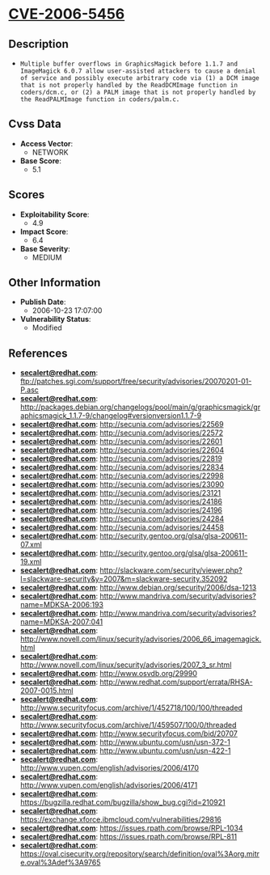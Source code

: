 
# [CVE-2006-5456](ftp://patches.sgi.com/support/free/security/advisories/20070201-01-P.asc)

## Description

- `Multiple buffer overflows in GraphicsMagick before 1.1.7 and ImageMagick 6.0.7 allow user-assisted attackers to cause a denial of service and possibly execute arbitrary code via (1) a DCM image that is not properly handled by the ReadDCMImage function in coders/dcm.c, or (2) a PALM image that is not properly handled by the ReadPALMImage function in coders/palm.c.`

## Cvss Data

- **Access Vector**:
  - NETWORK
- **Base Score**:
  - 5.1

## Scores

- **Exploitability Score**:
  - 4.9
- **Impact Score**:
  - 6.4
- **Base Severity**:
  - MEDIUM

## Other Information

- **Publish Date**:
  - 2006-10-23 17:07:00
- **Vulnerability Status**:
  - Modified

## References

- **secalert@redhat.com**: ftp://patches.sgi.com/support/free/security/advisories/20070201-01-P.asc
- **secalert@redhat.com**: http://packages.debian.org/changelogs/pool/main/g/graphicsmagick/graphicsmagick_1.1.7-9/changelog#versionversion1.1.7-9
- **secalert@redhat.com**: http://secunia.com/advisories/22569
- **secalert@redhat.com**: http://secunia.com/advisories/22572
- **secalert@redhat.com**: http://secunia.com/advisories/22601
- **secalert@redhat.com**: http://secunia.com/advisories/22604
- **secalert@redhat.com**: http://secunia.com/advisories/22819
- **secalert@redhat.com**: http://secunia.com/advisories/22834
- **secalert@redhat.com**: http://secunia.com/advisories/22998
- **secalert@redhat.com**: http://secunia.com/advisories/23090
- **secalert@redhat.com**: http://secunia.com/advisories/23121
- **secalert@redhat.com**: http://secunia.com/advisories/24186
- **secalert@redhat.com**: http://secunia.com/advisories/24196
- **secalert@redhat.com**: http://secunia.com/advisories/24284
- **secalert@redhat.com**: http://secunia.com/advisories/24458
- **secalert@redhat.com**: http://security.gentoo.org/glsa/glsa-200611-07.xml
- **secalert@redhat.com**: http://security.gentoo.org/glsa/glsa-200611-19.xml
- **secalert@redhat.com**: http://slackware.com/security/viewer.php?l=slackware-security&y=2007&m=slackware-security.352092
- **secalert@redhat.com**: http://www.debian.org/security/2006/dsa-1213
- **secalert@redhat.com**: http://www.mandriva.com/security/advisories?name=MDKSA-2006:193
- **secalert@redhat.com**: http://www.mandriva.com/security/advisories?name=MDKSA-2007:041
- **secalert@redhat.com**: http://www.novell.com/linux/security/advisories/2006_66_imagemagick.html
- **secalert@redhat.com**: http://www.novell.com/linux/security/advisories/2007_3_sr.html
- **secalert@redhat.com**: http://www.osvdb.org/29990
- **secalert@redhat.com**: http://www.redhat.com/support/errata/RHSA-2007-0015.html
- **secalert@redhat.com**: http://www.securityfocus.com/archive/1/452718/100/100/threaded
- **secalert@redhat.com**: http://www.securityfocus.com/archive/1/459507/100/0/threaded
- **secalert@redhat.com**: http://www.securityfocus.com/bid/20707
- **secalert@redhat.com**: http://www.ubuntu.com/usn/usn-372-1
- **secalert@redhat.com**: http://www.ubuntu.com/usn/usn-422-1
- **secalert@redhat.com**: http://www.vupen.com/english/advisories/2006/4170
- **secalert@redhat.com**: http://www.vupen.com/english/advisories/2006/4171
- **secalert@redhat.com**: https://bugzilla.redhat.com/bugzilla/show_bug.cgi?id=210921
- **secalert@redhat.com**: https://exchange.xforce.ibmcloud.com/vulnerabilities/29816
- **secalert@redhat.com**: https://issues.rpath.com/browse/RPL-1034
- **secalert@redhat.com**: https://issues.rpath.com/browse/RPL-811
- **secalert@redhat.com**: https://oval.cisecurity.org/repository/search/definition/oval%3Aorg.mitre.oval%3Adef%3A9765
